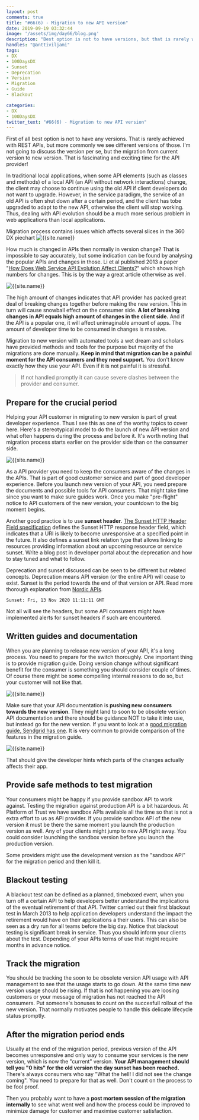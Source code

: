 ```yaml
---
layout: post
comments: true
title: "#66(6) - Migration to new API version"
date: 2019-09-19 03:32:44
image: '/assets/img/day66/blog.png'
description: "Best option is not to have versions, but that is rarely what you encounter"
handles: "@anttiviljami" 
tags:
- DX 
- 100DaysDX
- Sunset
- Deprecation
- Version
- Migration
- Guide
- Blackout

categories:
- DX
- 100DaysDX
twitter_text: "#66(6) - Migration to new API version"
---
```


First of all best option is not to have any versions. That is rarely achieved with REST APIs, but more commonly we see different versions of those. I'm not going to discuss the version per se, but the migration from current version to new version. That is fascinating and exciting time for the API provider! 

In traditional local applications, when some API elements (such as classes and methods) of a local API (an API without network interactions) change, the client may choose to continue using the old API if client developers do not want to upgrade. However, in the service paradigm, the service of an old API is often shut down after a certain period, and the client has tobe upgraded to adapt to the new API, otherwise the client will stop working. Thus, dealing with API evolution should be a much more serious problem in web applications than local applications.

Migration process contains issues which affects several slices in the 360 DX piechart
<img itemprop="image" src="/assets/img/day66/dx-360-flow.png" alt="{{site.name}}"/>

How much is changed in APIs then normally in version change? That is impossible to say accurately, but some indication can be found by analysing the popular APIs and changes in those. Li et al published 2013 a paper "[How Does Web Service API Evolution Affect Clients?](https://ieeexplore.ieee.org/document/6649592)" which shows high numbers for changes. This is by the way a great article otherwise as well. 

<img itemprop="image" src="/assets/img/day66/versions.png" alt="{{site.name}}"/>

The high amount of changes indicates that API provider has packed great deal of breaking changes together before making the new version. This in turn will cause snowball effect on the consumer side. **A lot of breaking changes in API equals high amount of changes in the client side.** And if the API is a popular one, it will affect unimaginable amount of apps. The amount of developer time to be consumed in changes is massive. 

Migration to new version with automated tools a wet dream and scholars have provided methods and tools for the purpose but majority of the migrations are done manually. **Keep in mind that migration can be a painful moment for the API consumers and they need support.** You don't know exactly how they use your API. Even if it is not painful it is stressful. 

<blockquote>If not handled promptly it can cause severe clashes between the provider and consumer. </blockquote>

## Prepare for the crucial period

Helping your API customer in migrating to new version is part of great developer experience. Thus I see this as one of the worthy topics to cover here. 
Here's a stereotypical model to do the launch of new API version and what often happens during the process and before it. It's worth noting that migration process starts earlier on the provider side than on the consumer side. 

<img itemprop="image" src="/assets/img/day66/migration.png" alt="{{site.name}}"/>

As a API provider you need to keep the consumers aware of the changes in the APIs. That is part of good customer service and part of good developer experience. Before you launch new version of your API, you need prepare the documents and possible tools for API consumers. That might take time since you want to make sure guides work. Once you make "pre-flight" notice to API customers of the new version, your countdown to the big moment begins. 

Another good practice is to use **sunset header**. [The Sunset HTTP Header Field specification](https://tools.ietf.org/html/rfc8594) defines the Sunset HTTP response header field, which indicates that a URI is likely to become unresponsive at a specified point in the future. It also defines a sunset link relation type that allows linking to resources providing information about an upcoming resource or service sunset. Write a blog post in developer portal about the deprecation and how to stay tuned and what to follow. 

Deprecation and sunset discussed can be seen to be different but related concepts. Deprecation means API version (or the entire API) will cease to exist. Sunset is the period towards the end of that version or API. Read more thorough explanation from [Nordic APIs](https://nordicapis.com/how-to-smartly-sunset-and-deprecate-apis/). 

```
Sunset: Fri, 13 Nov 2020 11:11:11 GMT
```

Not all will see the headers, but some API consumers might have implemented alerts for sunset headers if such are encountered.  

## Written guides and documentation

When you are planning to release new version of your API, it's a long process. You need to prepare for the switch thoroughly. One important thing is to provide migration guide. Doing version change without significant benefit for the consumer is something you should consider couple of times. Of course there might be some compelling internal reasons to do so, but your customer will not like that.  

<img itemprop="image" src="/assets/img/day66/viljami.png" alt="{{site.name}}"/>

Make sure that your API documentation is **pushing new consumers towards the new version**. They might land to soon to be obsolete version API documentation and there should be guidance NOT to take it into use, but instead go for the new version. If you want to look at a [good migration guide, Sendgrid has one](https://sendgrid.com/docs/for-developers/sending-email/migrating-from-v2-to-v3-mail-send/). It is very common to provide comparison of the features in the migration guide. 

<img itemprop="image" src="/assets/img/day66/sendgrid.png" alt="{{site.name}}"/>

That should give the developer hints which parts of the changes actually affects their app. 

## Provide safe methods to test migration

Your consumers might be happy if you provide sandbox API to work against. Testing the migration against production API is a bit hazardous. At Platform of Trust we have sandbox APIs available all the time so that is not a extra effort to us as API provider. If you provide sandbox API of the new version it must be there the same moment you launch the production version as well. Any of your clients might jump to new API right away. You could consider launching the sandbox version before you launch the production version. 

Some providers might use the development version as the "sandbox API" for the migration period and then kill it. 

## Blackout testing

A blackout test can be defined as a planned, timeboxed event, when you turn off a certain API to help developers better understand the implications of the eventual retirement of that API. Twitter carried out their first blackout test in March 2013 to help application developers understand the impact the retirement would have on their applications a their users. This can also be seen as a dry run for all teams before the big day. Notice that blackout testing is significant break in service. Thus you should inform your clients about the test. Depending of your APIs terms of use that might require months in advance notice. 

## Track the migration

You should be tracking the soon to be obsolete version API usage with API management to see that the usage starts to go down. At the same time new version usage should be rising. If that is not happening you are loosing customers or your message of migration has not reached the API consumers. Put someone's bonuses to count on the succesfull rollout of the new version. That normally motivates people to handle this delicate lifecycle status promptly. 

## After the migration period ends

Usually at the end of the migration period, previous version of the API becomes unresponsive and only way to consume your services is the new version, which is now the "current" version. **Your API management should tell you "0 hits" for the old version the day sunset has been reached.** There's always consumers who say "What the hell! I did not see the change coming". You need to prepare for that as well. Don't count on the process to be fool proof.  

Then you probably want to have a **post mortem session of the migration internally** to see what went well and how the process could be improved to minimize damage for customer and maximise customer satisfaction.    

